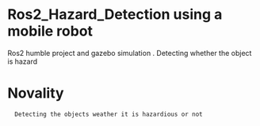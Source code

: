 # Ros2_Hazard_Detection using a mobile robot 
Ros2 humble project and  gazebo simulation . Detecting  whether the object is hazard 

# Novality 
      Detecting the objects weather it is hazardious or not 
